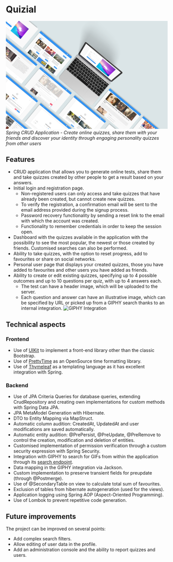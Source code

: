 # Quizial
![Quizial Banner](preview.png)
_Spring CRUD Application - Create online quizzes, share them with your friends and discover your identity through engaging personality quizzes from other users_

## Features
* CRUD application that allows you to generate online tests, share them and take quizzes created by other people to get a result based on your answers.
* Initial login and registration page. 
	* Non-registered users can only access and take quizzes that have already been created, but cannot create new quizzes.
	* To verify the registration, a confirmation email will be sent to the email address provided during the signup process.
	* Password recovery functionality by sending a reset link to the email with which the account was created.
	* Functionality to remember credentials in order to keep the session open.
* Dashboard with the quizzes available in the application with the possibility to see the most popular, the newest or those created by friends. Customised searches can also be performed.
* Ability to take quizzes, with the option to reset progress, add to favourites or share on social networks.
* Personal user page that displays your created quizzes, those you have added to favourites and other users you have added as friends.
* Ability to create or edit existing quizzes, specifying up to 4 possible outcomes and up to 10 questions per quiz, with up to 4 answers each.
	* The test can have a header image, which will be uploaded to the server.
	* Each question and answer can have an illustrative image, which can be specified by URL or picked up from a GIPHY search thanks to an internal integration. 
![GIPHY Integration](preview-giphy.gif)

## Technical aspects

### Frontend
* Use of [UIKit](https://getuikit.com/) to implement a front-end library other than the classic Bootstrap.
* Use of [PrettyTime](https://www.ocpsoft.org/prettytime/) as an OpenSource time formatting library.
* Use of [Thymeleaf](https://www.thymeleaf.org/index.html) as a templating language as it has excellent integration with Spring.

### Backend
* Use of JPA Criteria Queries for database queries, extending CrudRepository and creating own implementations for custom methods with Spring Data JPA.
* JPA MetaModel Generation with Hibernate.
* DTO to Entity Mapping via MapStruct.
* Automatic column audition: CreatedAt, UpdatedAt and user modifications are saved automatically.
* Automatic entity audition: @PrePersist, @PreUpdate, @PreRemove to control the creation, modification and deletion of entities.
* Customised implementation of permission verification through a custom security expression with Spring Security.
* Integration with GIPHY to search for GIFs from within the application through its [search endpoint](https://developers.giphy.com/docs/api/endpoint/#search).
* Data mapping in the GIPHY integration via Jackson.
* Custom implementation to preserve transient fields for preupdate (through @Postmerge).
* Use of @SecondaryTable on view to calculate total sum of favourites.
* Exclusion of tables from hibernate autogeneration (used for the views).
* Application logging using Spring AOP (Aspect-Oriented Programming).
* Use of Lombok to prevent repetitive code generation.

## Future improvements
The project can be improved on several points:
* Add complex search filters.
* Allow editing of user data in the profile.
* Add an administration console and the ability to report quizzes and users.